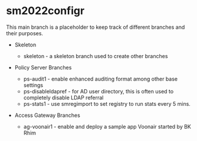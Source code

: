 # sm2022configr
This main branch is a placeholder to keep track of different branches
and their purposes.

* Skeleton
	* skeleton - a skeleton branch used to create other branches

* Policy Server Branches
	* ps-audit1 - enable enhanced auditing format among other base settings
  * ps-disableldapref - for AD user directory, this is often used to completely disable LDAP referral
  * ps-stats1 - use smregimport to set registry to run stats every 5 mins.

* Access Gateway Branches
	* ag-voonair1 - enable and deploy a sample app Voonair started by BK Rhim
